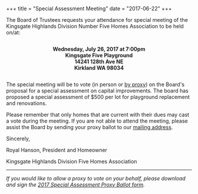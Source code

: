 +++
title = "Special Assessment Meeting"
date = "2017-06-22"
+++

The Board of Trustees requests your attendance for special meeting of the Kingsgate Highlands Division Number Five Homes Association to be held on/at:
 
<div style="text-align: center; font-weight: bold; margin-top: 2em; margin-bottom: 2em;">
    Wednesday, July 26, 2017 at 7:00pm<br />
    Kingsgate Five Playground<br />
    14241 128th Ave NE<br />
    Kirkland WA 98034<br />
</div>

The special meeting will be to vote (in person or [by proxy](/pdf/2017-KG5-Special-Assessment-Proxy.pdf)) on the Board's proposal for a special assessment on capital improvements. The board has proposed a special assessment of $500 per lot for playground replacement and renovations.
 
Please remember that only homes that are current with their dues may cast a vote during the meeting. If you are not able to attend the meeting, please assist the Board by sending your proxy ballot to our [mailing address](/contact/).
 
Sincerely,
 
Royal Hanson, President and Homeowner

Kingsgate Highlands Division Five Homes Association

<hr />

*If you would like to allow a proxy to vote on your behalf, please download and sign the [2017 Special Assessment Proxy Ballot form](/pdf/2017-KG5-Special-Assessment-Proxy.pdf).*

